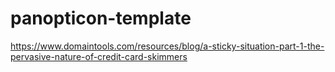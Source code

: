 # panopticon-template

https://www.domaintools.com/resources/blog/a-sticky-situation-part-1-the-pervasive-nature-of-credit-card-skimmers
